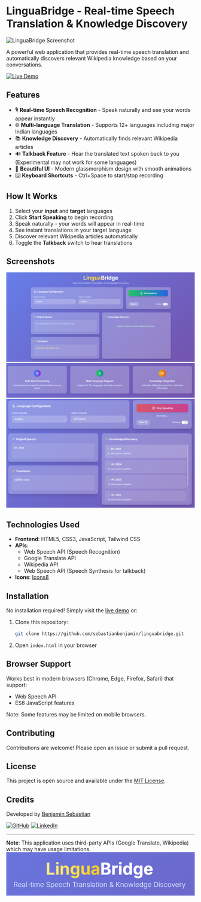 # LinguaBridge - Real-time Speech Translation & Knowledge Discovery

![LinguaBridge Screenshot](screenshots/preview.gif)

A powerful web application that provides real-time speech translation and automatically discovers relevant Wikipedia knowledge based on your conversations.

[![Live Demo](https://img.shields.io/badge/-Live%20Demo-brightgreen)](https://linguabridge.netlify.app/)

## Features

- 🎙️ **Real-time Speech Recognition** - Speak naturally and see your words appear instantly
- 🌐 **Multi-language Translation** - Supports 12+ languages including major Indian languages
- 📚 **Knowledge Discovery** - Automatically finds relevant Wikipedia articles
- 🔊 **Talkback Feature** - Hear the translated text spoken back to you (Experimental may not work for some languages)
- 🎨 **Beautiful UI** - Modern glassmorphism design with smooth animations
- ⌨️ **Keyboard Shortcuts** - Ctrl+Space to start/stop recording

## How It Works

1. Select your **input** and **target** languages
2. Click **Start Speaking** to begin recording
3. Speak naturally - your words will appear in real-time
4. See instant translations in your target language
5. Discover relevant Wikipedia articles automatically
6. Toggle the **Talkback** switch to hear translations

## Screenshots
![fullscreen](screenshots/preview-image-fullscreen.png)
![features](screenshots/preview-image-features.png)
![translation + search ](screenshots/preview-image-translation+search.png)


## Technologies Used

- **Frontend**: HTML5, CSS3, JavaScript, Tailwind CSS
- **APIs**:
  - Web Speech API (Speech Recognition)
  - Google Translate API
  - Wikipedia API
  - Web Speech API (Speech Synthesis for talkback)
- **Icons**: [Icons8](https://icons8.com)

## Installation

No installation required! Simply visit the [live demo](https://linguabridge.netlify.app/) or:

1. Clone this repository:
   ```bash
   git clone https://github.com/sebastianbenjamin/linguabridge.git
   ```
2. Open `index.html` in your browser

## Browser Support

Works best in modern browsers (Chrome, Edge, Firefox, Safari) that support:
- Web Speech API
- ES6 JavaScript features

Note: Some features may be limited on mobile browsers.

## Contributing

Contributions are welcome! Please open an issue or submit a pull request.

## License

This project is open source and available under the [MIT License](LICENSE).

## Credits

Developed by [Benjamin Sebastian](https://github.com/sebastianbenjamin)

[![GitHub](https://img.shields.io/badge/-GitHub-black?logo=github)](https://github.com/sebastianbenjamin)
[![LinkedIn](https://img.shields.io/badge/-LinkedIn-blue?logo=linkedin)](https://linkedin.com/in/sebastianbenjamin)

---

**Note**: This application uses third-party APIs (Google Translate, Wikipedia) which may have usage limitations.
![fullscreen](screenshots/preview-image.png)

